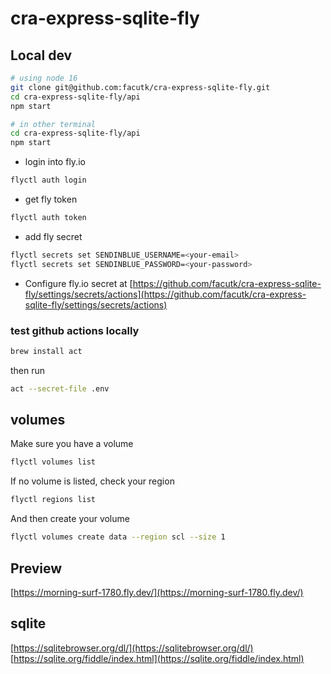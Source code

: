 # cra-express-sqlite-fly

## Local dev

```bash
# using node 16
git clone git@github.com:facutk/cra-express-sqlite-fly.git
cd cra-express-sqlite-fly/api
npm start

# in other terminal
cd cra-express-sqlite-fly/api
npm start
```

- login into fly.io

```bash
flyctl auth login
```

- get fly token

```bash
flyctl auth token
```

- add fly secret

```bash
flyctl secrets set SENDINBLUE_USERNAME=<your-email>
flyctl secrets set SENDINBLUE_PASSWORD=<your-password>
```

- Configure fly.io secret at
  [https://github.com/facutk/cra-express-sqlite-fly/settings/secrets/actions](https://github.com/facutk/cra-express-sqlite-fly/settings/secrets/actions)

### test github actions locally

```bash
brew install act
```

then run

```bash
act --secret-file .env
```

## volumes

Make sure you have a volume

```bash
flyctl volumes list
```

If no volume is listed, check your region

```bash
flyctl regions list
```

And then create your volume

```bash
flyctl volumes create data --region scl --size 1
```

## Preview

[https://morning-surf-1780.fly.dev/](https://morning-surf-1780.fly.dev/)

## sqlite

[https://sqlitebrowser.org/dl/](https://sqlitebrowser.org/dl/)
[https://sqlite.org/fiddle/index.html](https://sqlite.org/fiddle/index.html)
